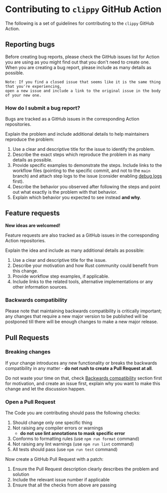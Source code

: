 # Contributing to `clippy` GitHub Action

The following is a set of guidelines for contributing to the `clippy` GitHub
Action.

## Reporting bugs

Before creating bug reports, please check the GitHub issues list for Action you are using
as you might find out that you don't need to create one.\
When you are creating a bug report, please include as many details as possible.

    Note: If you find a closed issue that seems like it is the same thing that you're experiencing,
    open a new issue and include a link to the original issue in the body of your new one.

### How do I submit a bug report?

Bugs are tracked as a GitHub issues in the corresponding Action repositories.

Explain the problem and include additional details to help maintainers reproduce the problem:

1. Use a clear and descriptive title for the issue to identify the problem.
2. Describe the exact steps which reproduce the problem in as many details as possible.
3. Provide specific examples to demonstrate the steps.
   Include links to the workflow files (pointing to the specific commit, and not to the `main` branch) and
   attach step logs to the issue (consider enabling
   [debug logs](https://github.com/actions/toolkit/blob/master/docs/action-debugging.md)
   first).
4. Describe the behavior you observed after following the steps and point out what exactly is the problem with that behavior.
5. Explain which behavior you expected to see instead **and why**.

## Feature requests

**New ideas are welcomed!**

Feature requests are also tracked as a GitHub issues in the corresponding
Action repositories.

Explain the idea and include as many additional details as possible:

1. Use a clear and descriptive title for the issue.
2. Describe your motivation and how Rust community could benefit from this
   change.
3. Provide workflow step examples, if applicable.
4. Include links to the related tools, alternative implementations or any other
   information sources.

### Backwards compatibility

Please note that maintaining backwards compatibility is critically important;
any changes that require a new major version to be published will be postponed
till there will be enough changes to make a new major release.

## Pull Requests

### Breaking changes

If your change introduces any new functionality or breaks the backwards
compatibility in any matter - **do not rush to create a Pull Request at all**.

Do not waste your time on that, check
[Backwards compatibility](#backwards-compatibility) section first for
motivation, and create an issue first, explain why you want to make this change
and let the discussion happen.

### Open a Pull Request

The Code you are contributing should pass the following checks:

1. Should change only one specific thing
2. Not raising any compiler errors or warnings
    - **do not use lint annotations to mask specific error**
3. Conforms to formatting rules (use `npm run format` command)
4. Not raising any lint warnings (use `npm run lint` command)
5. All tests should pass (use `npm run test` command)

Now create a GitHub Pull Request with a patch:

1. Ensure the Pull Request description clearly describes the problem and solution
2. Include the relevant issue number if applicable
3. Ensure that all the checks from above are passing
